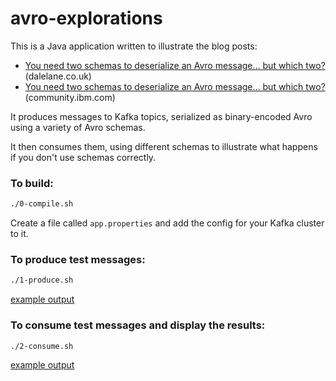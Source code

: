 # avro-explorations

This is a Java application written to illustrate the blog posts:

- [You need two schemas to deserialize an Avro message… but which two?](https://dalelane.co.uk/blog/?p=5031) (dalelane.co.uk)
- [You need two schemas to deserialize an Avro message… but which two?](https://community.ibm.com/community/user/integration/blogs/dale-lane1/2023/11/16/avro-deserializing) (community.ibm.com)

It produces messages to Kafka topics, serialized as binary-encoded Avro using a variety of Avro schemas. 

It then consumes them, using different schemas to illustrate what happens if you don't use schemas correctly.

### To build:
```sh
./0-compile.sh
```

Create a file called `app.properties` and add the config for your Kafka cluster to it. 

### To produce test messages:
```sh
./1-produce.sh
```
[example output](./output-produce.txt)

### To consume test messages and display the results:
```sh
./2-consume.sh
```
[example output](./output-consume.txt)


